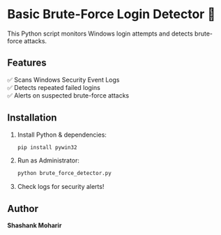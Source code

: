 # Basic Brute-Force Login Detector 🔐  
This Python script monitors Windows login attempts and detects brute-force attacks.  

## Features  
✅ Scans Windows Security Event Logs  
✅ Detects repeated failed logins  
✅ Alerts on suspected brute-force attacks  

## Installation  
1. Install Python & dependencies:  
   ```bash
   pip install pywin32
   ```
2. Run as Administrator:  
   ```bash
   python brute_force_detector.py
   ```
3. Check logs for security alerts!  

## Author  
**Shashank Moharir**  
